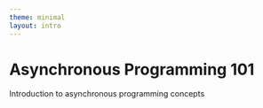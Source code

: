 ```yaml
---
theme: minimal
layout: intro
---
```


# Asynchronous Programming 101

Introduction to asynchronous programming concepts
